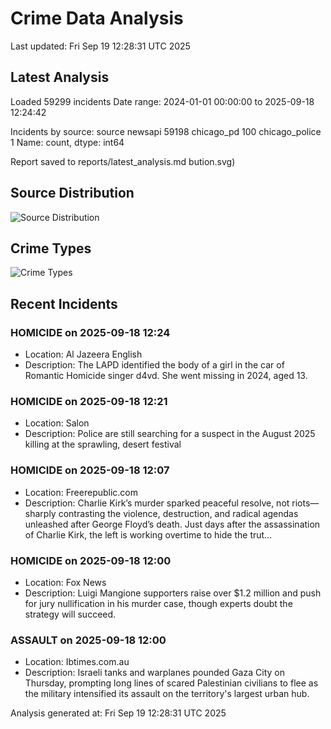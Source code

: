 # Crime Data Analysis
Last updated: Fri Sep 19 12:28:31 UTC 2025

## Latest Analysis

Loaded 59299 incidents
Date range: 2024-01-01 00:00:00 to 2025-09-18 12:24:42

Incidents by source:
source
newsapi           59198
chicago_pd          100
chicago_police        1
Name: count, dtype: int64

Report saved to reports/latest_analysis.md
bution.svg)

## Source Distribution
![Source Distribution](images/source_distribution.svg)

## Crime Types
![Crime Types](images/crime_types.svg)

## Recent Incidents

### HOMICIDE on 2025-09-18 12:24
- Location: Al Jazeera English
- Description: The LAPD identified the body of a girl in the car of Romantic Homicide singer d4vd. She went missing in 2024, aged 13.


### HOMICIDE on 2025-09-18 12:21
- Location: Salon
- Description: Police are still searching for a suspect in the August 2025 killing at the sprawling, desert festival


### HOMICIDE on 2025-09-18 12:07
- Location: Freerepublic.com
- Description: Charlie Kirk’s murder sparked peaceful resolve, not riots—sharply contrasting the violence, destruction, and radical agendas unleashed after George Floyd’s death. Just days after the assassination of Charlie Kirk, the left is working overtime to hide the trut…


### HOMICIDE on 2025-09-18 12:00
- Location: Fox News
- Description: Luigi Mangione supporters raise over $1.2 million and push for jury nullification in his murder case, though experts doubt the strategy will succeed.


### ASSAULT on 2025-09-18 12:00
- Location: Ibtimes.com.au
- Description: Israeli tanks and warplanes pounded Gaza City on Thursday, prompting long lines of scared Palestinian civilians to flee as the military intensified its assault on the territory's largest urban hub.

Analysis generated at: Fri Sep 19 12:28:31 UTC 2025
